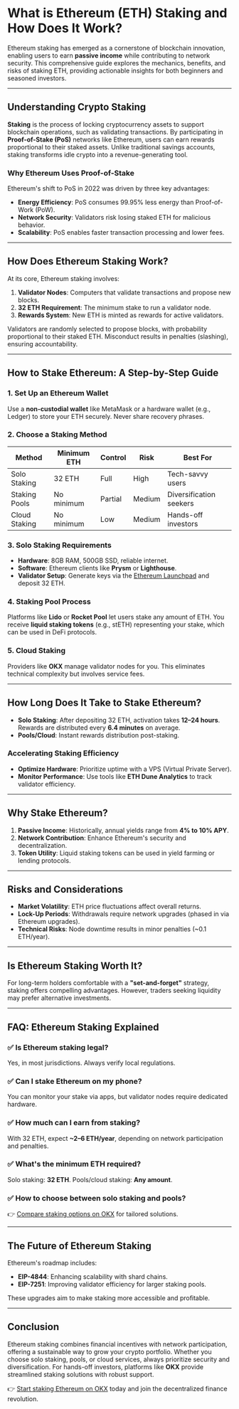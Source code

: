 # What is Ethereum (ETH) Staking and How Does It Work?

Ethereum staking has emerged as a cornerstone of blockchain innovation, enabling users to earn **passive income** while contributing to network security. This comprehensive guide explores the mechanics, benefits, and risks of staking ETH, providing actionable insights for both beginners and seasoned investors.

---

## Understanding Crypto Staking

**Staking** is the process of locking cryptocurrency assets to support blockchain operations, such as validating transactions. By participating in **Proof-of-Stake (PoS)** networks like Ethereum, users can earn rewards proportional to their staked assets. Unlike traditional savings accounts, staking transforms idle crypto into a revenue-generating tool.

### Why Ethereum Uses Proof-of-Stake

Ethereum's shift to PoS in 2022 was driven by three key advantages:
- **Energy Efficiency**: PoS consumes 99.95% less energy than Proof-of-Work (PoW).
- **Network Security**: Validators risk losing staked ETH for malicious behavior.
- **Scalability**: PoS enables faster transaction processing and lower fees.

---

## How Does Ethereum Staking Work?

At its core, Ethereum staking involves:
1. **Validator Nodes**: Computers that validate transactions and propose new blocks.
2. **32 ETH Requirement**: The minimum stake to run a validator node.
3. **Rewards System**: New ETH is minted as rewards for active validators.

Validators are randomly selected to propose blocks, with probability proportional to their staked ETH. Misconduct results in penalties (slashing), ensuring accountability.

---

## How to Stake Ethereum: A Step-by-Step Guide

### 1. **Set Up an Ethereum Wallet**
Use a **non-custodial wallet** like MetaMask or a hardware wallet (e.g., Ledger) to store your ETH securely. Never share recovery phrases.

### 2. **Choose a Staking Method**
| **Method**          | **Minimum ETH** | **Control** | **Risk** | **Best For**                |
|----------------------|-----------------|-------------|----------|-----------------------------|
| Solo Staking         | 32 ETH          | Full        | High     | Tech-savvy users            |
| Staking Pools        | No minimum      | Partial     | Medium   | Diversification seekers     |
| Cloud Staking        | No minimum      | Low         | Medium   | Hands-off investors         |

### 3. **Solo Staking Requirements**
- **Hardware**: 8GB RAM, 500GB SSD, reliable internet.
- **Software**: Ethereum clients like **Prysm** or **Lighthouse**.
- **Validator Setup**: Generate keys via the [Ethereum Launchpad](https://launchpad.ethereum.org/) and deposit 32 ETH.

### 4. **Staking Pool Process**
Platforms like **Lido** or **Rocket Pool** let users stake any amount of ETH. You receive **liquid staking tokens** (e.g., stETH) representing your stake, which can be used in DeFi protocols.

### 5. **Cloud Staking**
Providers like **OKX** manage validator nodes for you. This eliminates technical complexity but involves service fees.

---

## How Long Does It Take to Stake Ethereum?

- **Solo Staking**: After depositing 32 ETH, activation takes **12–24 hours**. Rewards are distributed every **6.4 minutes** on average.
- **Pools/Cloud**: Instant rewards distribution post-staking.

### Accelerating Staking Efficiency
- **Optimize Hardware**: Prioritize uptime with a VPS (Virtual Private Server).
- **Monitor Performance**: Use tools like **ETH Dune Analytics** to track validator efficiency.

---

## Why Stake Ethereum?

1. **Passive Income**: Historically, annual yields range from **4% to 10% APY**.
2. **Network Contribution**: Enhance Ethereum's security and decentralization.
3. **Token Utility**: Liquid staking tokens can be used in yield farming or lending protocols.

---

## Risks and Considerations

- **Market Volatility**: ETH price fluctuations affect overall returns.
- **Lock-Up Periods**: Withdrawals require network upgrades (phased in via Ethereum upgrades).
- **Technical Risks**: Node downtime results in minor penalties (~0.1 ETH/year).

---

## Is Ethereum Staking Worth It?

For long-term holders comfortable with a **"set-and-forget"** strategy, staking offers compelling advantages. However, traders seeking liquidity may prefer alternative investments.

---

## FAQ: Ethereum Staking Explained

### ✅ Is Ethereum staking legal?
Yes, in most jurisdictions. Always verify local regulations.

### ✅ Can I stake Ethereum on my phone?
You can monitor your stake via apps, but validator nodes require dedicated hardware.

### ✅ How much can I earn from staking?
With 32 ETH, expect **~2–6 ETH/year**, depending on network participation and penalties.

### ✅ What's the minimum ETH required?
Solo staking: **32 ETH**. Pools/cloud staking: **Any amount**.

### ✅ How to choose between solo staking and pools?
👉 [Compare staking options on OKX](https://bit.ly/okx-bonus) for tailored solutions.

---

## The Future of Ethereum Staking

Ethereum's roadmap includes:
- **EIP-4844**: Enhancing scalability with shard chains.
- **EIP-7251**: Improving validator efficiency for larger staking pools.

These upgrades aim to make staking more accessible and profitable.

---

## Conclusion

Ethereum staking combines financial incentives with network participation, offering a sustainable way to grow your crypto portfolio. Whether you choose solo staking, pools, or cloud services, always prioritize security and diversification. For hands-off investors, platforms like **OKX** provide streamlined staking solutions with robust support.

👉 [Start staking Ethereum on OKX](https://bit.ly/okx-bonus) today and join the decentralized finance revolution.